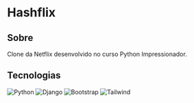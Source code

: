 # Hashflix

## Sobre

Clone da Netflix desenvolvido no curso Python Impressionador.

## Tecnologias

<div>
  <img alt="Python" title="Python" src="https://img.shields.io/badge/Python-14354C?style=for-the-badge&logo=python&logoColor=white">
  <img alt="Django" title="Django" src="https://img.shields.io/badge/Django-092E20?style=for-the-badge&logo=django&logoColor=green">
  <img alt="Bootstrap" title="Bootstrap" src="https://img.shields.io/badge/Bootstrap-563D7C?style=for-the-badge&logo=bootstrap&logoColor=white">
  <img alt="Tailwind" title="Tailwind" src="https://img.shields.io/badge/Tailwind_CSS-38B2AC?style=for-the-badge&logo=tailwind-css&logoColor=white">
</div>